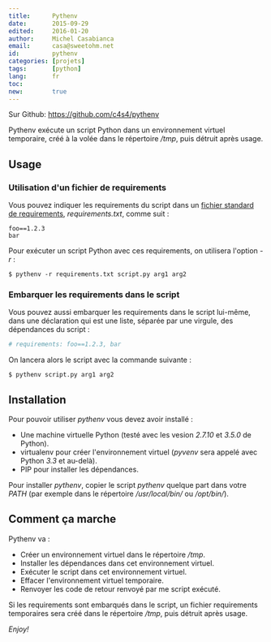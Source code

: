 ```yaml
---
title:      Pythenv
date:       2015-09-29
edited:     2016-01-20
author:     Michel Casabianca
email:      casa@sweetohm.net
id:         pythenv
categories: [projets]
tags:       [python]
lang:       fr
toc:        
new:        true
---
```


Sur Github: <https://github.com/c4s4/pythenv>

Pythenv exécute un script Python dans un environnement virtuel temporaire, créé à la volée dans le répertoire */tmp*, puis détruit après usage.

<!--more-->

Usage
-----

### Utilisation d'un fichier de requirements

Vous pouvez indiquer les requirements du script dans un [fichier standard de requirements](https://pip.readthedocs.org/en/1.1/requirements.html), *requirements.txt*, comme suit :

```
foo==1.2.3
bar
```

Pour exécuter un script Python avec ces requirements, on utilisera l'option *-r* :

```
$ pythenv -r requirements.txt script.py arg1 arg2
```

### Embarquer les requirements dans le script

Vous pouvez aussi embarquer les requirements dans le script lui-même, dans une déclaration qui est une liste, séparée par une virgule, des dépendances du script :

```python
# requirements: foo==1.2.3, bar
```

On lancera alors le script avec la commande suivante :

```
$ pythenv script.py arg1 arg2
```

Installation
------------

Pour pouvoir utiliser *pythenv* vous devez avoir installé :

- Une machine virtuelle Python (testé avec les vesion *2.7.10* et *3.5.0* de Python).
- virtualenv pour créer l'environnement virtuel (*pyvenv* sera appelé avec Python *3.3* et au-delà).
- PIP pour installer les dépendances.

Pour installer *pythenv*, copier le script *pythenv* quelque part dans votre *PATH* (par exemple dans le répertoire */usr/local/bin/* ou */opt/bin/*).


Comment ça marche
-----------------

Pythenv va :

- Créer un environnement virtuel dans le répertoire */tmp*.
- Installer les dépendances dans cet environnement virtuel.
- Exécuter le script dans cet environnement virtuel.
- Effacer l'environnement virtuel temporaire.
- Renvoyer les code de retour renvoyé par me script exécuté.

Si les requirements sont embarqués dans le script, un fichier requirements temporaires sera créé dans le répertoire */tmp*, puis détruit après usage.

*Enjoy!*
